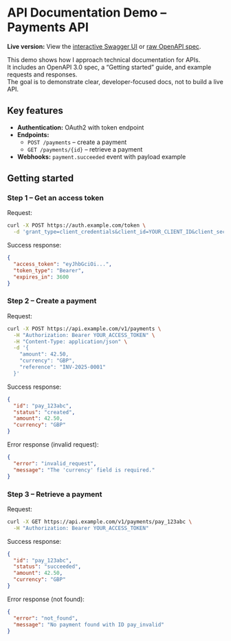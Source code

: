 # API Documentation Demo – Payments API

**Live version:** View the [interactive Swagger UI](./index.html) or [raw OpenAPI spec](openapi.yaml).

This demo shows how I approach technical documentation for APIs.  
It includes an OpenAPI 3.0 spec, a “Getting started” guide, and example requests and responses.  
The goal is to demonstrate clear, developer-focused docs, not to build a live API.  

## Key features
- **Authentication:** OAuth2 with token endpoint  
- **Endpoints:**  
  - `POST /payments` – create a payment  
  - `GET /payments/{id}` – retrieve a payment  
- **Webhooks:** `payment.succeeded` event with payload example  

## Getting started

### Step 1 – Get an access token

Request:
```bash
curl -X POST https://auth.example.com/token \
  -d 'grant_type=client_credentials&client_id=YOUR_CLIENT_ID&client_secret=YOUR_CLIENT_SECRET'
```

Success response:
```json
{
  "access_token": "eyJhbGciOi...",
  "token_type": "Bearer",
  "expires_in": 3600
}
```

### Step 2 – Create a payment

Request:
```bash
curl -X POST https://api.example.com/v1/payments \
  -H "Authorization: Bearer YOUR_ACCESS_TOKEN" \
  -H "Content-Type: application/json" \
  -d '{
    "amount": 42.50,
    "currency": "GBP",
    "reference": "INV-2025-0001"
  }'
```

Success response:
```json
{
  "id": "pay_123abc",
  "status": "created",
  "amount": 42.50,
  "currency": "GBP"
}
```

Error response (invalid request):
```json
{
  "error": "invalid_request",
  "message": "The 'currency' field is required."
}
```

### Step 3 – Retrieve a payment

Request:
```bash
curl -X GET https://api.example.com/v1/payments/pay_123abc \
  -H "Authorization: Bearer YOUR_ACCESS_TOKEN"
```

Success response:
```json
{
  "id": "pay_123abc",
  "status": "succeeded",
  "amount": 42.50,
  "currency": "GBP"
}
```

Error response (not found):
```json
{
  "error": "not_found",
  "message": "No payment found with ID pay_invalid"
}
```
